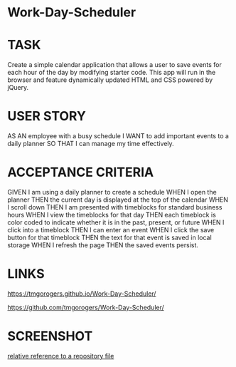 # Work-Day-Scheduler

# TASK

Create a simple calendar application that allows a user to save events for each hour of the day by modifying starter code. This app will run in the browser and feature dynamically updated HTML and CSS powered by jQuery.

# USER STORY
AS AN employee with a busy schedule
I WANT to add important events to a daily planner
SO THAT I can manage my time effectively.



# ACCEPTANCE CRITERIA
GIVEN I am using a daily planner to create a schedule
WHEN I open the planner
THEN the current day is displayed at the top of the calendar
WHEN I scroll down
THEN I am presented with timeblocks for standard business hours
WHEN I view the timeblocks for that day
THEN each timeblock is color coded to indicate whether it is in the past, present, or future
WHEN I click into a timeblock
THEN I can enter an event
WHEN I click the save button for that timeblock
THEN the text for that event is saved in local storage
WHEN I refresh the page
THEN the saved events persist.

# LINKS

https://tmgorogers.github.io/Work-Day-Scheduler/

https://github.com/tmgorogers/Work-Day-Scheduler/


# SCREENSHOT
[relative reference to a repository file](homework5\Work-Day-Scheduler\WorkDaySchedulerScreenShot.png)

